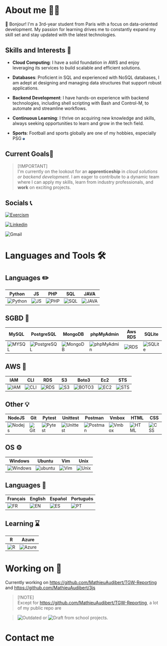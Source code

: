 # About me 🙋‍♂️
👋 Bonjour! I'm a 3rd-year student from Paris with a focus on data-oriented development. My passion for learning drives me to constantly expand my skill set and stay updated with the latest technologies.

## Skills and Interests 💭
- **Cloud Computing**: I have a solid foundation in AWS and enjoy leveraging its services to build scalable and efficient solutions.

- **Databases**: Proficient in SQL and experienced with NoSQL databases, I am adept at designing and managing data structures that support robust applications.

- **Backend Development**: I have hands-on experience with backend technologies, including shell scripting with Bash and Control-M, to automate and streamline workflows.

- **Continuous Learning**: I thrive on acquiring new knowledge and skills, always seeking opportunities to learn and grow in the tech field.

- **Sports**: Football and sports globally are one of my hobbies, especially PSG <img src="./assets/psg.png" alt="psg" width="1.5%"/>

## Current Goals🎯
>[!IMPORTANT]\
>I'm currently on the lookout for an **apprenticeship** in *cloud solutions or backend development*. I am eager to contribute to a dynamic team where I can apply my skills, learn from industry professionals, and **work** on exciting projects.

## Socials 📞
[![Exercism](https://img.shields.io/badge/Exercism-white?style=for-the-badge&logo=exercism&logoColor=white&logoSize=auto&color=16023C)](https://exercism.org/profiles/Cap92)

[![Linkedin](https://img.shields.io/badge/Linkedin-white?style=for-the-badge&logo=linkedin&logoColor=white&logoSize=auto&color=1B4FF7)](https://www.linkedin.com/in/mathieu-audibert-2b4763252/)

![Gmail](https://img.shields.io/badge/mathieu.audibert27@gmail.com-white?style=for-the-badge&logo=gmail&logoColor=white&logoSize=auto&color=C11E1E)

# Languages and Tools 🛠
<div>

## Languages ✏️
| Python | JS | PHP | SQL | JAVA |
|--------|----|-----|-----|------|
| <img src="https://upload.wikimedia.org/wikipedia/commons/thumb/c/c3/Python-logo-notext.svg/1869px-Python-logo-notext.svg.png" title="Python" alt="Python" width="55" height="55"/> | <img src="https://upload.wikimedia.org/wikipedia/commons/thumb/9/99/Unofficial_JavaScript_logo_2.svg/1024px-Unofficial_JavaScript_logo_2.svg.png" title="JS" alt="JS" width="55" height="55"/> | <img src="https://upload.wikimedia.org/wikipedia/commons/thumb/2/27/PHP-logo.svg/2560px-PHP-logo.svg.png" title="PHP" alt="PHP" width="55" height="55"/> | <img src="https://www.svgrepo.com/show/331760/sql-database-generic.svg" title="SQL" alt="SQL" width="55" height="55"/> | <img src="https://upload.wikimedia.org/wikipedia/fr/2/2e/Java_Logo.svg" title="JAVA" alt="JAVA" width="55" height="55"/> |

## SGBD 💾
| MySQL | PostgreSQL | MongoDB | phpMyAdmin | Aws RDS | SQLite |
|--------|----|-----|-----|------|------|
| <img src="https://upload.wikimedia.org/wikipedia/fr/thumb/6/62/MySQL.svg/1280px-MySQL.svg.png" title="MySQL" alt="MYSQL" width="55" height="55"/> | <img src="https://upload.wikimedia.org/wikipedia/commons/thumb/2/29/Postgresql_elephant.svg/1985px-Postgresql_elephant.svg.png" title="PostgreSQL" alt="PostgreSQL" width="55" height="55"/> | <img src="https://www.svgrepo.com/show/331488/mongodb.svg" title="MongoDB" alt="MongoDB" width="55" height="55"/> | <img src="https://upload.wikimedia.org/wikipedia/commons/thumb/4/4f/PhpMyAdmin_logo.svg/2560px-PhpMyAdmin_logo.svg.png" title="phpMyAdmin" alt="phpMyAdmin" width="55" height="55"/> | <img src="https://cdn.worldvectorlogo.com/logos/aws-rds.svg" title="RDS" alt="RDS" width="55" height="55"/> | <img src="https://upload.wikimedia.org/wikipedia/commons/thumb/3/38/SQLite370.svg/2560px-SQLite370.svg.png" title="SQLite" alt="SQLite" width="70" height="55"/> |

## AWS 🍊
| IAM | CLI | RDS | S3 | Boto3 | Ec2 | STS | 
|--------|----|-----|-----|------|------|------|
| <img src="https://cdn.worldvectorlogo.com/logos/aws-iam.svg" title="IAM" alt="IAM" width="55" height="55"/> | <img src="https://i.ibb.co/6tMjJtt/image.png" title="CLI" alt="CLI" width="55" height="55"/> | <img src="https://cdn.worldvectorlogo.com/logos/aws-rds.svg" title="RDS" alt="RDS" width="55" height="55"/> | <img src="https://upload.wikimedia.org/wikipedia/commons/thumb/b/bc/Amazon-S3-Logo.svg/1712px-Amazon-S3-Logo.svg.png" title="S3" alt="S3" width="55" height="55"/> | <img src="https://i.ibb.co/wK6wj1c/image.png" title="BOTO3" alt="BOTO3" width="55" height="55"/> | <img src="https://www.svgrepo.com/show/353449/aws-ec2.svg" title="EC2" alt="EC2" width="55" height="55"/> | <img src="https://i.ibb.co/FHPpj5g/image.png" title="STS" alt="STS" width="55" height="55"/>

## Other 💡
| NodeJS | Git | Pytest | Unittest | Postman | Vmbox | HTML | CSS |
|--------|----|-----|-----|------|------|------|------|
| <img src="https://upload.wikimedia.org/wikipedia/commons/thumb/d/d9/Node.js_logo.svg/2560px-Node.js_logo.svg.png" title="Nodejs" alt="Nodejs" width="70" height="55"/> | <img src="https://i.ibb.co/5GVX7Fz/image.png" title="Git" alt="Git" width="70" height="55"/> | <img src="https://upload.wikimedia.org/wikipedia/commons/thumb/b/ba/Pytest_logo.svg/2048px-Pytest_logo.svg.png" title="Pytest" alt="Pytest" width="55" height="55"/> | <img src="https://i.ibb.co/KrrPmQ3/image.png" title="Unittest" alt="Unittest" width="55" height="55"/> | <img src="https://www.svgrepo.com/show/354202/postman-icon.svg" title="Postman" alt="Postman" width="55" height="55"/> | <img src="https://i.ibb.co/9Hf1fY3/image.png" title="Vmbox" alt="Vmbox" width="55" height="55"/> | <img src="https://upload.wikimedia.org/wikipedia/commons/thumb/6/61/HTML5_logo_and_wordmark.svg/512px-HTML5_logo_and_wordmark.svg.png" title="HTML" alt="HTML" width="55" height="55"/> | <img src="https://upload.wikimedia.org/wikipedia/commons/thumb/d/d5/CSS3_logo_and_wordmark.svg/1200px-CSS3_logo_and_wordmark.svg.png" title="CSS" alt="CSS" width="55" height="55"/> |

## OS ⚙️
| Windows | Ubuntu | Vim | Unix | 
|--------|----|-----|-----|
| <img src="https://upload.wikimedia.org/wikipedia/commons/thumb/5/5f/Windows_logo_-_2012.svg/2048px-Windows_logo_-_2012.svg.png" title="Windows" alt="Windows" width="55" height="55"/> | <img src="https://i.ibb.co/zPn2Qt3/image.png" title="ubuntu" alt="ubuntu" width="55" height="55"/> | <img src="https://upload.wikimedia.org/wikipedia/commons/thumb/9/9f/Vimlogo.svg/2044px-Vimlogo.svg.png" title="Vim" alt="Vim" width="55" height="55"/> | <img src="https://upload.wikimedia.org/wikipedia/commons/thumb/3/35/Tux.svg/1200px-Tux.svg.png" title="Unix" alt="Unix" width="55" height="55"/> |

## Languages 💬
| Français | English | Español | Português | 
|--------|----|-----|-----|
| <img src="https://upload.wikimedia.org/wikipedia/commons/thumb/c/c3/Flag_of_France.svg/1280px-Flag_of_France.svg.png" title="FR" alt="FR" width="100" height="70"/> | <img src="https://upload.wikimedia.org/wikipedia/commons/thumb/8/83/Flag_of_the_United_Kingdom_%283-5%29.svg/2560px-Flag_of_the_United_Kingdom_%283-5%29.svg.png" title="EN" alt="EN" width="100" height="70"/> | <img src="https://upload.wikimedia.org/wikipedia/commons/thumb/9/9a/Flag_of_Spain.svg/1280px-Flag_of_Spain.svg.png" title="ES" alt="ES" width="100" height="70"/> | <img src="https://upload.wikimedia.org/wikipedia/commons/thumb/5/5c/Flag_of_Portugal.svg/1280px-Flag_of_Portugal.svg.png" title="PT" alt="PT" width="100" height="70"/> |

## Learning ⌛️
| R | Azure |
|--------|----|
| <img src="https://upload.wikimedia.org/wikipedia/commons/thumb/1/1b/R_logo.svg/1280px-R_logo.svg.png" title="R" alt="R" width="55" height="55"/> | <img src="https://upload.wikimedia.org/wikipedia/commons/thumb/f/fa/Microsoft_Azure.svg/2048px-Microsoft_Azure.svg.png" title="Azure" alt="Azure" width="55" height="55"/> |
</div>

# Working on 🧱
Currently working on https://github.com/MathieuAudibert/TGW-Reporting and https://github.com/MathieuAudibert/3js

>[!NOTE]\
> Except for https://github.com/MathieuAudibert/TGW-Reporting, a lot of my public repo are 

>![Outdated](https://img.shields.io/badge/State-Outdated-red) or ![Draft](https://img.shields.io/badge/Status-Draft-orange) 
>from school projects. 


# Contact me 